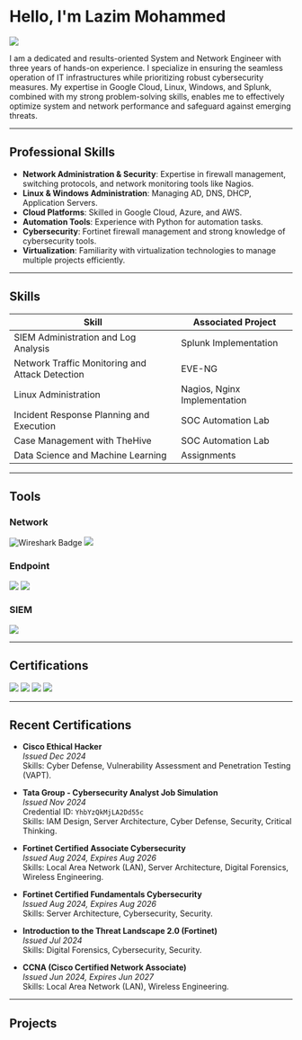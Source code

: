 # Hello, I'm Lazim Mohammed

<a href="https://www.linkedin.com/in/kmlazim98/"><img src="https://img.shields.io/badge/-LinkedIn-0072b1?&style=for-the-badge&logo=linkedin&logoColor=white" /></a>

I am a dedicated and results-oriented System and Network Engineer with three years of hands-on experience. I specialize in ensuring the seamless operation of IT infrastructures while prioritizing robust cybersecurity measures. My expertise in Google Cloud, Linux, Windows, and Splunk, combined with my strong problem-solving skills, enables me to effectively optimize system and network performance and safeguard against emerging threats.

---

## Professional Skills

- **Network Administration & Security**: Expertise in firewall management, switching protocols, and network monitoring tools like Nagios.
- **Linux & Windows Administration**: Managing AD, DNS, DHCP, Application Servers.
- **Cloud Platforms**: Skilled in Google Cloud, Azure, and AWS.
- **Automation Tools**: Experience with Python for automation tasks.
- **Cybersecurity**: Fortinet firewall management and strong knowledge of cybersecurity tools.
- **Virtualization**: Familiarity with virtualization technologies to manage multiple projects efficiently.

---

## Skills

| Skill                                         | Associated Project          |
|-----------------------------------------------|-----------------------------|
| SIEM Administration and Log Analysis          | Splunk Implementation       |
| Network Traffic Monitoring and Attack Detection | EVE-NG                     |
| Linux Administration                          | Nagios, Nginx Implementation|
| Incident Response Planning and Execution      | SOC Automation Lab          |
| Case Management with TheHive                  | SOC Automation Lab          |
| Data Science and Machine Learning             | Assignments                 |

---

## Tools

### Network
<div>
    <img src="https://img.shields.io/badge/-Wireshark-1679A7?&style=flat-square&logo=Wireshark&logoColor=white" alt="Wireshark Badge" />
    <img src="https://img.shields.io/badge/-Fortinet_Certified_Associate-FF5733?&style=flat-square&logo=Fortinet&logoColor=white" />
</div>

### Endpoint
<div>
    <img src="https://img.shields.io/badge/-Microsoft_Defender_for_Endpoint-00A4EF?&style=flat-square&logo=Microsoft&logoColor=white" />
    <img src="https://img.shields.io/badge/-Symantec_Endpoint_Protection_Manager-FFD700?&style=flat-square&logo=Symantec&logoColor=white" />
</div>

### SIEM
<div>
    <img src="https://img.shields.io/badge/-Splunk-000000?&style=flat-square&logo=Splunk&logoColor=white" />
</div>

---

## Certifications

<div>
    <img src="https://img.shields.io/badge/-Cisco_Certified_Network_Associate-005073?&style=flat-square&logo=Cisco&logoColor=white" />
    <img src="https://img.shields.io/badge/-Cisco_Certified_Ethical_Hacker-FF0000?&style=flat-square&logo=Cisco&logoColor=white" />
    <img src="https://img.shields.io/badge/-Fortinet_Certified_Fundamentals-007BFF?&style=flat-square&logo=Fortinet&logoColor=white" />
    <img src="https://img.shields.io/badge/-Certified_Cyber_Security_Professional-FF5733?&style=flat-square&logo=Cybersecurity&logoColor=white" />
</div>

---

## Recent Certifications

- **Cisco Ethical Hacker**  
  _Issued Dec 2024_  
  Skills: Cyber Defense, Vulnerability Assessment and Penetration Testing (VAPT).

- **Tata Group - Cybersecurity Analyst Job Simulation**  
  _Issued Nov 2024_  
  Credential ID: `YhbYzQkMjLA2Dd55c`  
  Skills: IAM Design, Server Architecture, Cyber Defense, Security, Critical Thinking.

- **Fortinet Certified Associate Cybersecurity**  
  _Issued Aug 2024, Expires Aug 2026_  
  Skills: Local Area Network (LAN), Server Architecture, Digital Forensics, Wireless Engineering.

- **Fortinet Certified Fundamentals Cybersecurity**  
  _Issued Aug 2024, Expires Aug 2026_  
  Skills: Server Architecture, Cybersecurity, Security.

- **Introduction to the Threat Landscape 2.0 (Fortinet)**  
  _Issued Jul 2024_  
  Skills: Digital Forensics, Cybersecurity, Security.

- **CCNA (Cisco Certified Network Associate)**  
  _Issued Jun 2024, Expires Jun 2027_  
  Skills: Local Area Network (LAN), Wireless Engineering.

---


 


 

</div>

## Projects


